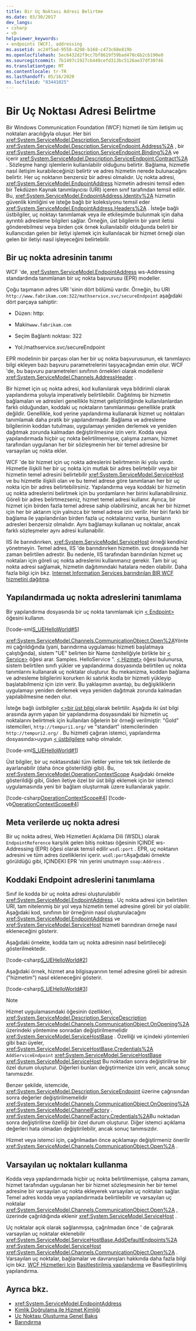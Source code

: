 ```yaml
---
title: Bir Uç Noktası Adresi Belirtme
ms.date: 03/30/2017
dev_langs:
- csharp
- vb
helpviewer_keywords:
- endpoints [WCF], addressing
ms.assetid: ac24f5ad-9558-4298-b168-c473c68e819b
ms.openlocfilehash: 5ec6432d2f9cc7bf8619f59bad470c6b2cb190e0
ms.sourcegitcommit: 7b1497c1927cb449cefd313bc5126ae37df30746
ms.translationtype: MT
ms.contentlocale: tr-TR
ms.lasthandoff: 05/16/2020
ms.locfileid: "83441025"
---
```

# <a name="specifying-an-endpoint-address"></a>Bir Uç Noktası Adresi Belirtme

Bir Windows Communication Foundation (WCF) hizmeti ile tüm iletişim uç noktaları aracılığıyla oluşur. Her biri <xref:System.ServiceModel.Description.ServiceEndpoint> <xref:System.ServiceModel.Description.ServiceEndpoint.Address%2A> , bir <xref:System.ServiceModel.Description.ServiceEndpoint.Binding%2A> ve içerir <xref:System.ServiceModel.Description.ServiceEndpoint.Contract%2A> . Sözleşme hangi işlemlerin kullanılabilir olduğunu belirtir. Bağlama, hizmetle nasıl iletişim kurabileceğinizi belirtir ve adres hizmetin nerede bulunacağını belirtir. Her uç noktanın benzersiz bir adresi olmalıdır. Uç nokta adresi, <xref:System.ServiceModel.EndpointAddress> hizmetin adresini temsil eden bir Tekdüzen Kaynak tanımlayıcısı (URI) içeren sınıf tarafından temsil edilir. Bu, <xref:System.ServiceModel.EndpointAddress.Identity%2A> hizmetin güvenlik kimliğini ve isteğe bağlı bir koleksiyonu temsil eder <xref:System.ServiceModel.EndpointAddress.Headers%2A> . İsteğe bağlı üstbilgiler, uç noktayı tanımlamak veya ile etkileşimde bulunmak için daha ayrıntılı adresleme bilgileri sağlar. Örneğin, üst bilgilerin bir yanıt iletisi gönderebilmesi veya birden çok örnek kullanılabilir olduğunda belirli bir kullanıcıdan gelen bir iletiyi işlemek için kullanılacak bir hizmet örneği olan gelen bir iletiyi nasıl işleyeceğini belirtebilir.

## <a name="definition-of-an-endpoint-address"></a>Bir uç nokta adresinin tanımı

WCF 'de, <xref:System.ServiceModel.EndpointAddress> ws-Addressing standardında tanımlanan bir uç nokta başvurusu (EPR) modeller.

Çoğu taşımanın adres URI 'sinin dört bölümü vardır. Örneğin, bu URI `http://www.fabrikam.com:322/mathservice.svc/secureEndpoint` aşağıdaki dört parçaya sahiptir:

- Düzen: http:

- Makin`www.fabrikam.com`

- Seçim Bağlantı noktası: 322

- Yol:/mathservice.svc/secureEndpoint

EPR modelinin bir parçası olan her bir uç nokta başvurusunun, ek tanımlayıcı bilgi ekleyen bazı başvuru parametrelerini taşıyacağından emin olur. WCF 'de, bu başvuru parametreleri sınıfının örnekleri olarak modellenir <xref:System.ServiceModel.Channels.AddressHeader> .

Bir hizmet için uç nokta adresi, kod kullanılarak veya bildirimli olarak yapılandırma yoluyla imperatively belirtilebilir. Dağıtılmış bir hizmetin bağlamaları ve adresleri genellikle hizmet geliştirildiğinde kullanılanlardan farklı olduğundan, koddaki uç noktaların tanımlanması genellikle pratik değildir. Genellikle, kod yerine yapılandırma kullanarak hizmet uç noktaları tanımlamak daha pratik bir yapılandırmadır. Bağlama ve adresleme bilgilerinin koddan tutulması, uygulamayı yeniden derlemek ve yeniden dağıtmak zorunda kalmadan değiştirilmesine izin verir. Kodda veya yapılandırmada hiçbir uç nokta belirtilmemişse, çalışma zamanı, hizmet tarafından uygulanan her bir sözleşmenin her bir temel adresine bir varsayılan uç nokta ekler.

WCF 'de bir hizmet için uç nokta adreslerini belirtmenin iki yolu vardır. Hizmetle ilişkili her bir uç nokta için mutlak bir adres belirtebilir veya bir hizmetin temel adresini belirtebilir <xref:System.ServiceModel.ServiceHost> ve bu hizmetle ilişkili olan ve bu temel adrese göre tanımlanan her bir uç nokta için bir adres belirtebilirsiniz. Yapılandırma veya koddaki bir hizmetin uç nokta adreslerini belirtmek için bu yordamların her birini kullanabilirsiniz. Göreli bir adres belirtmezseniz, hizmet temel adresi kullanır. Ayrıca, bir hizmet için birden fazla temel adrese sahip olabilirsiniz, ancak her bir hizmet için her bir aktarım için yalnızca bir temel adrese izin verilir. Her biri farklı bir bağlama ile yapılandırılan birden fazla uç noktalarınız varsa, bunların adresleri benzersiz olmalıdır. Aynı bağlamayı kullanan uç noktalar, ancak farklı sözleşmeler aynı adresi kullanabilir.

IIS ile barındırırken, <xref:System.ServiceModel.ServiceHost> örneği kendiniz yönetmeyin. Temel adres, IIS 'de barındırırken hizmetin. svc dosyasında her zaman belirtilen adrestir. Bu nedenle, IIS tarafından barındırılan hizmet uç noktaları için göreli uç nokta adreslerini kullanmanız gerekir. Tam bir uç nokta adresi sağlamak, hizmetin dağıtımındaki hatalara neden olabilir. Daha fazla bilgi için bkz. [Internet Information Services barındırılan BIR WCF hizmetini dağıtma](./feature-details/deploying-an-internet-information-services-hosted-wcf-service.md).

## <a name="defining-endpoint-addresses-in-configuration"></a>Yapılandırmada uç nokta adreslerini tanımlama

Bir yapılandırma dosyasında bir uç nokta tanımlamak için [ \< Endpoint>](../configure-apps/file-schema/wcf/endpoint-element.md) öğesini kullanın.

[!code-xml[S_UEHelloWorld#5](./snippets/specifying-an-endpoint-address/serviceapp2.config#5)]

<xref:System.ServiceModel.Channels.CommunicationObject.Open%2A>Yöntemi çağrıldığında (yani, barındırma uygulaması hizmeti başlatmaya çalıştığında), sistem "UE" belirten bir Name özniteliğiyle birlikte bir [ \< Service>](../configure-apps/file-schema/wcf/service.md) öğesi arar. Samples. HelloService ". [ \< Hizmet>](../configure-apps/file-schema/wcf/service.md) öğesi bulunursa, sistem belirtilen sınıfı yükler ve yapılandırma dosyasında belirtilen uç nokta tanımlarını kullanarak uç noktalar oluşturur. Bu mekanizma, koddan bağlama ve adresleme bilgilerini korurken iki satırlık kodla bir hizmeti yükleyip başlatabilmeniz için izin verir. Bu yaklaşımın avantajı, bu değişikliklerin uygulamayı yeniden derlemek veya yeniden dağıtmak zorunda kalmadan yapılabilmesine neden olur.

İsteğe bağlı üstbilgiler [ \<>bir üst bilgi ](../configure-apps/file-schema/wcf/headers-element.md)olarak belirtilir. Aşağıda iki üst bilgi arasında ayrım yapan bir yapılandırma dosyasındaki bir hizmetin uç noktalarını belirtmek için kullanılan öğelerin bir örneği verilmiştir: "Gold" istemcileri, `http://tempuri1.org/` ve "standart" istemcilerinden `http://tempuri2.org/` . Bu hizmeti çağıran istemci, yapılandırma dosyasında>uygun [ \< üstbilgilere](../configure-apps/file-schema/wcf/headers-element.md) sahip olmalıdır.

[!code-xml[S_UEHelloWorld#1](./snippets/specifying-an-endpoint-address/serviceapp.config#1)]

Üst bilgiler, bir uç noktasındaki tüm iletiler yerine tek tek iletilerde de ayarlanabilir (daha önce gösterildiği gibi). Bu, <xref:System.ServiceModel.OperationContextScope> Aşağıdaki örnekte gösterildiği gibi, Giden iletiye özel bir üst bilgi eklemek için bir istemci uygulamasında yeni bir bağlam oluşturmak üzere kullanılarak yapılır.

[!code-csharp[OperationContextScope#4](../../../samples/snippets/csharp/VS_Snippets_CFX/operationcontextscope/cs/client.cs#4)]
[!code-vb[OperationContextScope#4](../../../samples/snippets/visualbasic/VS_Snippets_CFX/operationcontextscope/vb/client.vb#4)]

## <a name="endpoint-address-in-metadata"></a>Meta verilerde uç nokta adresi

Bir uç nokta adresi, Web Hizmetleri Açıklama Dili (WSDL) olarak `EndpointReference` karşılık gelen bitiş noktası öğesinin IÇINDE ws-Addressing (EPR) öğesi olarak temsil edilir `wsdl:port` . EPR, uç noktanın adresini ve tüm adres özelliklerini içerir. `wsdl:port`Aşağıdaki örnekte görüldüğü gibi, IÇINDEKI EPR 'nin yerini unutmayın `soap:Address` .

## <a name="defining-endpoint-addresses-in-code"></a>Koddaki Endpoint adreslerini tanımlama

Sınıf ile kodda bir uç nokta adresi oluşturulabilir <xref:System.ServiceModel.EndpointAddress> . Uç nokta adresi için belirtilen URI, tam nitelenmiş bir yol veya hizmetin temel adresine göreli bir yol olabilir. Aşağıdaki kod, sınıfının bir örneğinin nasıl oluşturulacağını <xref:System.ServiceModel.EndpointAddress> ve <xref:System.ServiceModel.ServiceHost> hizmeti barındıran örneğe nasıl ekleneceğini gösterir.

Aşağıdaki örnekte, kodda tam uç nokta adresinin nasıl belirtileceği gösterilmektedir.

[!code-csharp[S_UEHelloWorld#2](../../../samples/snippets/csharp/VS_Snippets_CFX/s_uehelloworld/cs/snippet.cs#2)]

Aşağıdaki örnek, hizmet ana bilgisayarının temel adresine göreli bir adresin ("hizmetim") nasıl ekleneceğini gösterir.

[!code-csharp[S_UEHelloWorld#3](../../../samples/snippets/csharp/VS_Snippets_CFX/s_uehelloworld/cs/snippet.cs#3)]

> [!NOTE]
> Hizmet uygulamasındaki öğesinin özellikleri, <xref:System.ServiceModel.Description.ServiceDescription> <xref:System.ServiceModel.Channels.CommunicationObject.OnOpening%2A> üzerindeki yöntemine sonradan değiştirilmemelidir <xref:System.ServiceModel.ServiceHostBase> . Özelliği ve içindeki yöntemleri gibi bazı üyeler, <xref:System.ServiceModel.ServiceHostBase.Credentials%2A> `AddServiceEndpoint` <xref:System.ServiceModel.ServiceHostBase> <xref:System.ServiceModel.ServiceHost> Bu noktadan sonra değiştirilirse bir özel durum oluşturur. Diğerleri bunları değiştirmenize izin verir, ancak sonuç tanımsızdır.
>
> Benzer şekilde, istemcide, <xref:System.ServiceModel.Description.ServiceEndpoint> üzerine çağrısından sonra değerler değiştirilmemelidir <xref:System.ServiceModel.Channels.CommunicationObject.OnOpening%2A> <xref:System.ServiceModel.ChannelFactory> . <xref:System.ServiceModel.ChannelFactory.Credentials%2A>Bu noktadan sonra değiştirilirse özelliği bir özel durum oluşturur. Diğer istemci açıklama değerleri hata olmadan değiştirilebilir, ancak sonuç tanımsızdır.
>
> Hizmet veya istemci için, çağrılmadan önce açıklamayı değiştirmeniz önerilir <xref:System.ServiceModel.Channels.CommunicationObject.Open%2A> .

## <a name="using-default-endpoints"></a>Varsayılan uç noktaları kullanma

Kodda veya yapılandırmada hiçbir uç nokta belirtilmemişse, çalışma zamanı, hizmet tarafından uygulanan her bir hizmet sözleşmesinin her bir temel adresine bir varsayılan uç nokta ekleyerek varsayılan uç noktaları sağlar. Temel adres kodda veya yapılandırmada belirtilebilir ve varsayılan uç noktalar <xref:System.ServiceModel.Channels.CommunicationObject.Open%2A> , üzerinde çağrıldığında eklenir <xref:System.ServiceModel.ServiceHost> .

Uç noktalar açık olarak sağlanmışsa, çağrılmadan önce ' de çağırarak varsayılan uç noktalar eklenebilir <xref:System.ServiceModel.ServiceHostBase.AddDefaultEndpoints%2A> <xref:System.ServiceModel.ServiceHost> <xref:System.ServiceModel.Channels.CommunicationObject.Open%2A> . Varsayılan uç noktalar, bağlamalar ve davranışları hakkında daha fazla bilgi için bkz. [WCF Hizmetleri Için](./samples/simplified-configuration-for-wcf-services.md) [Basitleştirilmiş yapılandırma](simplified-configuration.md) ve Basitleştirilmiş yapılandırma.

## <a name="see-also"></a>Ayrıca bkz.

- <xref:System.ServiceModel.EndpointAddress>
- [Kimlik Doğrulama ile Hizmet Kimliği](./feature-details/service-identity-and-authentication.md)
- [Uç Noktası Oluşturma Genel Bakış](endpoint-creation-overview.md)
- [Barındırma](./feature-details/hosting.md)
